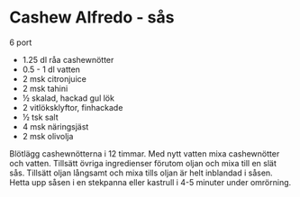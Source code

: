 # Cashew Alfredo - sås

6 port

 - 1.25 dl råa cashewnötter
 - 0.5 - 1 dl vatten
 - 2 msk citronjuice
 - 2 msk tahini
 - ½ skalad, hackad gul lök
 - 2 vitlöksklyftor, finhackade
 - ½ tsk salt
 - 4 msk näringsjäst
 - 2 msk olivolja

Blötlägg cashewnötterna i 12 timmar. Med nytt vatten mixa cashewnötter och vatten. Tillsätt övriga ingredienser förutom oljan och mixa till en slät sås. Tillsätt oljan långsamt och mixa tills oljan är helt inblandad i såsen. Hetta upp såsen i en stekpanna eller kastrull i 4-5 minuter under omrörning.
